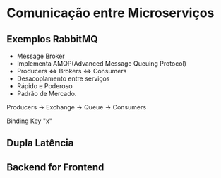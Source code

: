 # Comunicação entre Microserviços

## Exemplos RabbitMQ
 - Message Broker
 - Implementa AMQP(Advanced Message Queuing Protocol)
 - Producers <=> Brokers <=> Consumers
 - Desacoplamento entre serviços
 - Rápido e Poderoso
 - Padrão de Mercado.

Producers -> Exchange -> Queue -> Consumers

Binding Key "x"

## Dupla Latência

## Backend for Frontend
